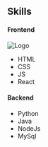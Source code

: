 ## Skills

#### Frontend
![Logo](https://www.shutterstock.com/image-vector/programming-language-icons-set-css-html-2223732647)
- HTML 
- CSS
- JS
- React

#### Backend

- Python
- Java
- NodeJs
- MySql
